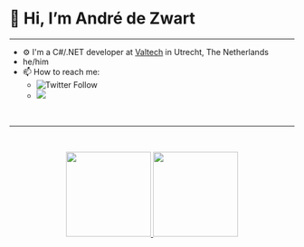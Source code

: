 # 👋 Hi, I’m André de Zwart

---
- ⚙️ I'm a C#/.NET developer at [Valtech](https://www.valtech.com/nl-nl/over-ons/kantoren/?country=Netherlands) in Utrecht, The Netherlands
- he/him
- 📫 How to reach me: 
  - ![Twitter Follow](https://img.shields.io/twitter/follow/adezwart?style=social)
  - [![](https://img.shields.io/badge/linkedin-%230077B5.svg?style=for-the-badge&logo=linkedin)](https://www.linkedin.com/in/andredezwart/)
<br>

---
<br>
<p align="center">
<a href="https://github.com/adezwart">
  <img height="150em" src="https://github-readme-stats-eight-theta.vercel.app/api?username=adezwart&show_icons=true&theme=algolia&include_all_commits=true&count_private=true"/>
  <img height="150em" src="https://github-readme-stats-eight-theta.vercel.app/api/top-langs/?username=adezwart&layout=compact&langs_count=8&theme=algolia"/>
</a>
</p>
